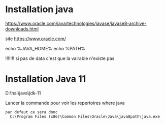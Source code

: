 
# Installation java
  https://www.oracle.com/java/technologies/javase/javase8-archive-downloads.html

  site        https://www.oracle.com/

  echo %JAVA_HOME%
  echo %PATH%

  !!!!!!! si pas de data
  c'est que la vairable n'existe pas


# Installation Java 11


  D:\hal\java\jdk-11

  Lancer la commande pour voir les repertoires
    where java

    par defaut ce sera donc
      C:\Program Files (x86)\Common Files\Oracle\Java\java8path\java.exe


